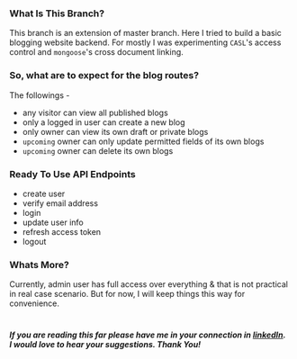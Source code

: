 ### What Is This Branch?

This branch is an extension of master branch. Here I tried to build a basic blogging website backend. For mostly I was experimenting `CASL`'s access control and `mongoose`'s cross document linking.

### So, what are to expect for the blog routes?

The followings -

- any visitor can view all published blogs
- only a logged in user can create a new blog
- only owner can view its own draft or private blogs
- `upcoming` owner can only update permitted fields of its own blogs
- `upcoming` owner can delete its own blogs


### Ready To Use API Endpoints

- create user
- verify email address
- login
- update user info
- refresh access token
- logout

### Whats More?

Currently, admin user has full access over everything & that is not practical in real case scenario. But for now, I will keep things this way for convenience.

#

##### If you are reading this far please have me in your connection in [linkedIn](https://www.linkedin.com/in/wakil-ahmed-a62a47248/). <br> I would love to hear your suggestions. Thank You!